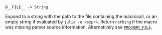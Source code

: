 ```
@__FILE__ -> String
```

Expand to a string with the path to the file containing the macrocall, or an empty string if evaluated by `julia -e <expr>`. Return `nothing` if the macro was missing parser source information. Alternatively see [`PROGRAM_FILE`](@ref).
